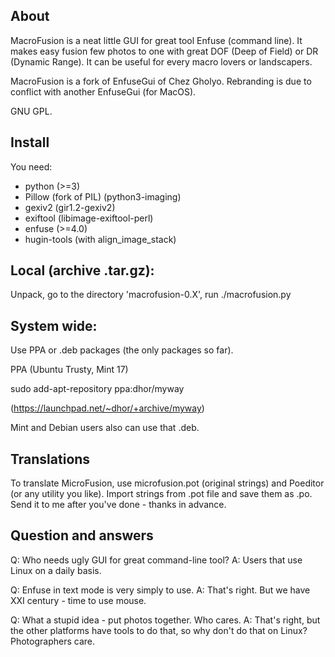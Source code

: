 About
-------

MacroFusion is a neat little GUI for great tool Enfuse
(command line). It makes easy fusion few photos to one with great
DOF (Deep of Field) or DR (Dynamic Range). It can be useful for every macro
lovers or landscapers. 

MacroFusion is a fork of EnfuseGui of Chez Gholyo. Rebranding is due to
conflict with another EnfuseGui (for MacOS).

GNU GPL.



Install
---------

You need:

- python (>=3)
- Pillow (fork of PIL) (python3-imaging)
- gexiv2 (gir1.2-gexiv2)
- exiftool (libimage-exiftool-perl)
- enfuse (>=4.0)
- hugin-tools (with align_image_stack)

Local (archive .tar.gz):
------
Unpack, go to the directory 'macrofusion-0.X', run ./macrofusion.py

System wide:
-------
Use PPA or .deb packages (the only packages so far).

PPA (Ubuntu Trusty, Mint 17)

sudo add-apt-repository ppa:dhor/myway

(https://launchpad.net/~dhor/+archive/myway)

Mint and Debian users also can use that .deb.


Translations
--------------

To translate MicroFusion, use microfusion.pot (original strings) and Poeditor (or any utility
you like). Import strings from .pot file and save them as .po.
Send it to me after you've done - thanks in advance.


Question and answers
---------------------

Q: Who needs ugly GUI for great command-line tool? 
A: Users that use Linux on a daily basis.

Q: Enfuse in text mode is very simply to use.
A: That's right. But we have XXI century - time to use mouse.

Q: What a stupid idea - put photos together. Who cares.
A: That's right, but the other platforms have tools to do that, so why don't do
   that on Linux? Photographers care.

